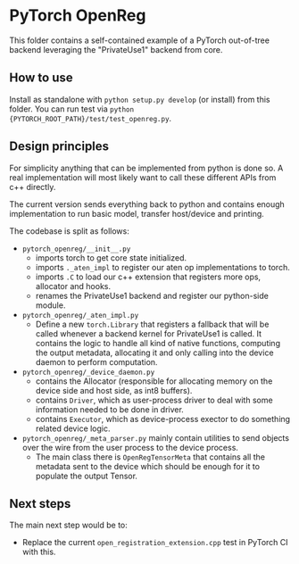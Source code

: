 # PyTorch OpenReg

This folder contains a self-contained example of a PyTorch out-of-tree backend leveraging the "PrivateUse1" backend from core.

## How to use

Install as standalone with `python setup.py develop` (or install) from this folder.
You can run test via `python {PYTORCH_ROOT_PATH}/test/test_openreg.py`.

## Design principles

For simplicity anything that can be implemented from python is done so.
A real implementation will most likely want to call these different APIs from c++ directly.

The current version sends everything back to python and contains enough implementation to run basic model, transfer host/device and printing.

The codebase is split as follows:

- `pytorch_openreg/__init__.py`
  - imports torch to get core state initialized.
  - imports `._aten_impl` to register our aten op implementations to torch.
  - imports `.C` to load our c++ extension that registers more ops, allocator and hooks.
  - renames the PrivateUse1 backend and register our python-side module.
- `pytorch_openreg/_aten_impl.py`
  - Define a new `torch.Library` that registers a fallback that will be called whenever a backend kernel for PrivateUse1 is called. It contains the logic to handle all kind of native functions, computing the output metadata, allocating it and only calling into the device daemon to perform computation.
- `pytorch_openreg/_device_daemon.py`
  - contains the Allocator (responsible for allocating memory on the device side and host side, as int8 buffers).
  - contains `Driver`, which as user-process driver to deal with some information needed to be done in driver.
  - contains `Executor`, which as device-process exector to do something related device logic.
- `pytorch_openreg/_meta_parser.py` mainly contain utilities to send objects over the wire from the user process to the device process.
  - The main class there is `OpenRegTensorMeta` that contains all the metadata sent to the device which should be enough for it to populate the output Tensor.

## Next steps

The main next step would be to:

- Replace the current `open_registration_extension.cpp` test in PyTorch CI with this.
